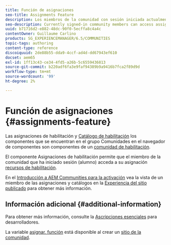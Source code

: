 ```yaml
---
title: Función de asignaciones
seo-title: Assignments Feature
description: Los miembros de la comunidad con sesión iniciada actualmente pueden acceder a los recursos de habilitación asignados
seo-description: Currently signed-in community members can access assigned enablement resources
uuid: b71716d2-e882-48dc-90f0-5ecffa8c4a4c
contentOwner: Guillaume Carlino
products: SG_EXPERIENCEMANAGER/6.5/COMMUNITIES
topic-tags: authoring
content-type: reference
discoiquuid: 2de88b55-dda9-4ccf-ad4d-dd67943ef610
docset: aem65
exl-id: 1ff13c43-ce34-4fd5-a26b-5c6559436813
source-git-commit: b220adf6fa3e9faf94389b9a9416b7fca2f89d9d
workflow-type: tm+mt
source-wordcount: '99'
ht-degree: 2%

---
```


# Función de asignaciones {#assignments-feature}

Las asignaciones de habilitación y [Catálogo de habilitación](/help/communities/catalog.md) los componentes que se encuentran en el grupo Comunidades en el navegador de componentes son componentes de un [comunidad de habilitación](/help/communities/overview.md#enablement-community).

El componente Asignaciones de habilitación permite que el miembro de la comunidad que ha iniciado sesión (alumno) acceda a su asignación [recursos de habilitación](/help/communities/resources.md).

En el [Introducción a AEM Communities para la activación](/help/communities/getting-started-enablement.md) vea la vista de un miembro de las asignaciones y catálogos en la [Experiencia del sitio publicado](/help/communities/enablement-published-site.md) para obtener más información.

## Información adicional {#additional-information}

Para obtener más información, consulte la [Ascripciones esenciales](/help/communities/essentials-assignments.md) para desarrolladores.

La variable [asignar, función](/help/communities/functions.md#assignments-function) está disponible al crear un [sitio de la comunidad](/help/communities/sites-console.md).
